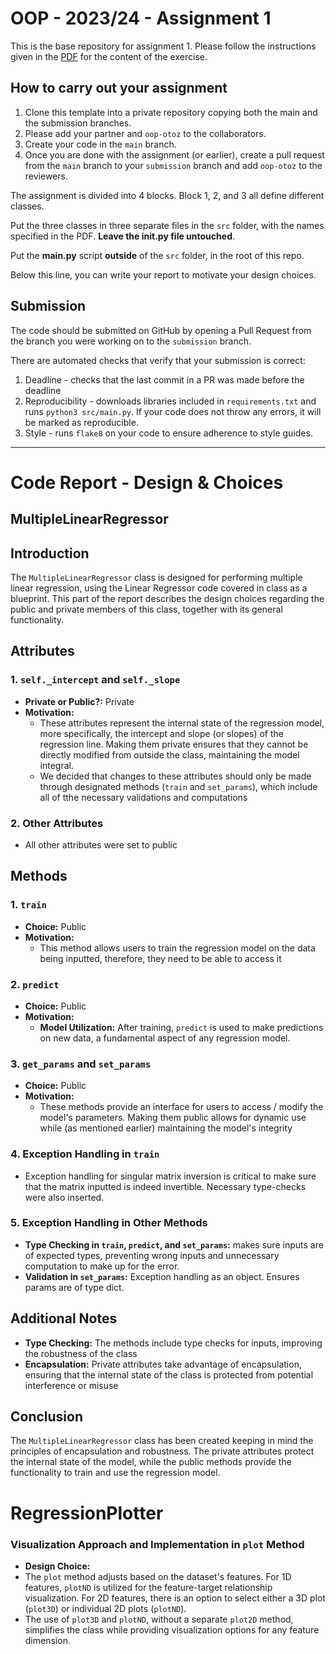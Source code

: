# OOP - 2023/24 - Assignment 1

This is the base repository for assignment 1.
Please follow the instructions given in the [PDF](https://brightspace.rug.nl/content/enforced/243046-WBAI045-05.2023-2024.1/2023_24_OOP.pdf) for the content of the exercise.

## How to carry out your assignment

1. Clone this template into a private repository copying both the main and the submission branches.
2. Please add your partner and `oop-otoz` to the collaborators.
3. Create your code in the `main` branch.
4. Once you are done with the assignment (or earlier), create a pull request from the `main` branch to your `submission` branch and add `oop-otoz` to the reviewers.

The assignment is divided into 4 blocks.
Block 1, 2, and 3 all define different classes.

Put the three classes in three separate files in the `src` folder, with the names specified in the PDF.
**Leave the __init__.py file untouched**.

Put the **main.py** script **outside** of the `src` folder, in the root of this repo.

Below this line, you can write your report to motivate your design choices.

## Submission

The code should be submitted on GitHub by opening a Pull Request from the branch you were working on to the `submission` branch.

There are automated checks that verify that your submission is correct:

1. Deadline - checks that the last commit in a PR was made before the deadline
2. Reproducibility - downloads libraries included in `requirements.txt` and runs `python3 src/main.py`. If your code does not throw any errors, it will be marked as reproducible.
3. Style - runs `flake8` on your code to ensure adherence to style guides.

---
# Code Report - Design & Choices
 
## MultipleLinearRegressor

## Introduction
The `MultipleLinearRegressor` class is designed for performing multiple linear regression, using the Linear Regressor code covered in class as a blueprint. This part of the report describes the design choices regarding the public and private members of this class, together with its general functionality. 

## Attributes

### 1. `self._intercept` and `self._slope`
- **Private or Public?:** Private
- **Motivation:** 
  - These attributes represent the internal state of the regression model, more specifically, the intercept and slope (or slopes) of the regression line. Making them private ensures that they cannot be directly modified from outside the class, maintaining the model integral. 
  - We decided that changes to these attributes should only be made through designated methods (`train` and `set_params`), which include all  of tthe necessary validations and computations

### 2. Other Attributes
- All other attributes were set to public

## Methods

### 1. `train`
- **Choice:** Public
- **Motivation:** 
  - This method allows users to train the regression model on the data being inputted, therefore, they need to be able to access it

### 2. `predict`
- **Choice:** Public
- **Motivation:** 
  - **Model Utilization:** After training, `predict` is used to make predictions on new data, a fundamental aspect of any regression model.

### 3. `get_params` and `set_params`
- **Choice:** Public
- **Motivation:** 
  - These methods provide an interface  for users to access / modify the model's parameters. Making them public allows for dynamic use while (as mentioned earlier) maintaining the model's integrity

### 4. Exception Handling in `train`
   - Exception handling for singular matrix inversion is critical to make sure that the matrix inputted is indeed invertible. Necessary type-checks were also inserted.

### 5. Exception Handling in Other Methods
  - **Type Checking in `train`, `predict`, and `set_params`:** makes sure inputs are of expected types, preventing wrong inputs and unnecessary computation to make up for the error. 
  - **Validation in `set_params`:** Exception handling as an object. Ensures params are of type dict. 
    
## Additional Notes
- **Type Checking:** The methods include type checks for inputs, improving the robustness of the class
- **Encapsulation:** Private attributes take advantage of encapsulation, ensuring that the internal state of the class is protected from potential interference or misuse

## Conclusion
The  `MultipleLinearRegressor` class has been created keeping in mind the principles of encapsulation and robustness. The private attributes protect the internal state of the model, while the public methods provide the functionality to train and use the regression model.

# RegressionPlotter
### Visualization Approach and Implementation in `plot` Method

- **Design Choice:**
-   The `plot` method adjusts based on the dataset's features. For 1D features, `plotND` is utilized for the feature-target relationship visualization. For 2D features, there is an option to select either a 3D plot (`plot3D`) or individual 2D plots (`plotND`).
- The use of `plot3D` and `plotND`, without a separate `plot2D` method, simplifies the class while providing visualization options for any feature dimension.






